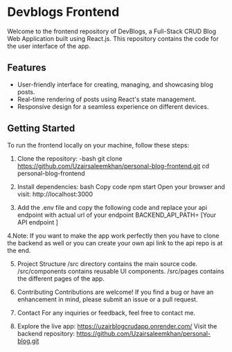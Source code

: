 # Devblogs Frontend

Welcome to the frontend repository of DevBlogs, a Full-Stack CRUD Blog Web Application built using React.js. This repository contains the code for the user interface of the app.

## Features

- User-friendly interface for creating, managing, and showcasing blog posts.
- Real-time rendering of posts using React's state management.
- Responsive design for a seamless experience on different devices.

## Getting Started

To run the frontend locally on your machine, follow these steps:

1. Clone the repository:
   -bash
   git clone https://github.com/Uzairsaleemkhan/personal-blog-frontend.git
   cd personal-blog-frontend
2. Install dependencies:
bash
Copy code
npm start
Open your browser and visit: http://localhost:3000

3. Add the .env file and copy the following code and replace your api endpoint with actual url of your endpoint
BACKEND_API_PATH= [Your API endpoint ]

4.Note: If you want to make the app work perfectly then you have to clone the backend as well or you can create
your own api link to the api repo is at the end.

5. Project Structure
/src directory contains the main source code.
/src/components contains reusable UI components.
/src/pages contains the different pages of the app.

6. Contributing
Contributions are welcome! If you find a bug or have an enhancement in mind, please submit an issue or a pull request.

7. Contact
For any inquiries or feedback, feel free to contact me.

8. Explore the live app: https://uzairblogcrudapp.onrender.com/
Visit the backend repository: https://github.com/Uzairsaleemkhan/personal-blog.git
